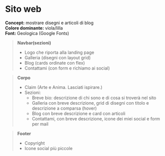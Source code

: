 # Sito web
**Concept:** mostrare disegni e articoli di blog  
**Colore dominante:** viola/lilla  
**Font:** Geologica (Google Fonts)  

> **Navbar(sezioni)**
> - Logo che riporta alla landing page
> - Galleria (disegni con layout grid)
> - Blog (cards ordinate con flex)
> - Contattami (con form e richiamo ai social)

> **Corpo**
> - Claim (Arte e Anima. Lasciati ispirare.)
> - Sezioni:
>   - Breve bio: descrizione di chi sono e di cosa si troverà nel sito
>   - Galleria con breve descrizione, grid di disegni con titolo e descrizione a comparsa (hover)
>   - Blog con breve descrizione e card con articoli
>   - Contattami, con breve descrizione, icone dei miei social e form per mail

> **Footer**
> - Copyright
> - Icone social più piccole


